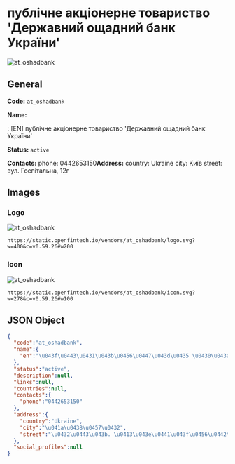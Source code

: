 
# публічне акціонерне товариство 'Державний ощадний банк України' 
![at_oshadbank](https://static.openfintech.io/vendors/at_oshadbank/logo.svg?w=400&c=v0.59.26#w200)  

## General 
 
**Code:** `at_oshadbank` 
 
**Name:** 
 
:	[EN] публічне акціонерне товариство 'Державний ощадний банк України' 
 
**Status:** `active` 
 
**Contacts:** 
phone: 0442653150**Address:** 
country: Ukraine 
city: Київ 
street: вул. Госпітальна, 12г 

## Images 

### Logo 
 
![at_oshadbank](https://static.openfintech.io/vendors/at_oshadbank/logo.svg?w=400&c=v0.59.26#w200)  

```
https://static.openfintech.io/vendors/at_oshadbank/logo.svg?w=400&c=v0.59.26#w200
```  

### Icon 
 
![at_oshadbank](https://static.openfintech.io/vendors/at_oshadbank/icon.svg?w=278&c=v0.59.26#w100)  

```
https://static.openfintech.io/vendors/at_oshadbank/icon.svg?w=278&c=v0.59.26#w100
```  

## JSON Object 

```json
{
  "code":"at_oshadbank",
  "name":{
    "en":"\u043f\u0443\u0431\u043b\u0456\u0447\u043d\u0435 \u0430\u043a\u0446\u0456\u043e\u043d\u0435\u0440\u043d\u0435 \u0442\u043e\u0432\u0430\u0440\u0438\u0441\u0442\u0432\u043e '\u0414\u0435\u0440\u0436\u0430\u0432\u043d\u0438\u0439 \u043e\u0449\u0430\u0434\u043d\u0438\u0439 \u0431\u0430\u043d\u043a \u0423\u043a\u0440\u0430\u0457\u043d\u0438'"
  },
  "status":"active",
  "description":null,
  "links":null,
  "countries":null,
  "contacts":{
    "phone":"0442653150"
  },
  "address":{
    "country":"Ukraine",
    "city":"\u041a\u0438\u0457\u0432",
    "street":"\u0432\u0443\u043b. \u0413\u043e\u0441\u043f\u0456\u0442\u0430\u043b\u044c\u043d\u0430, 12\u0433"
  },
  "social_profiles":null
}
```  
